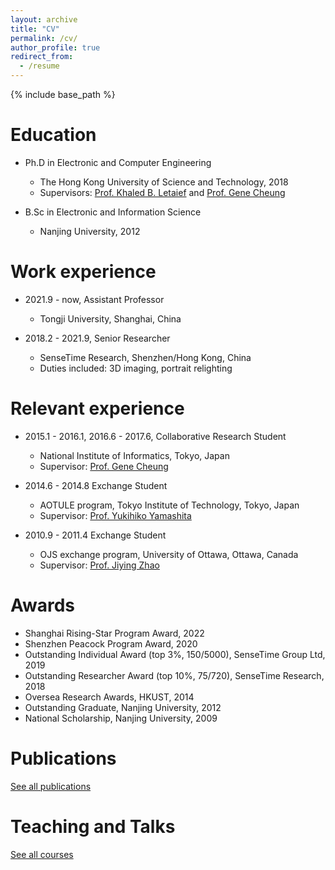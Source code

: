```yaml
---
layout: archive
title: "CV"
permalink: /cv/
author_profile: true
redirect_from:
  - /resume
---
```


{% include base_path %}

Education
======
* Ph.D in Electronic and Computer Engineering
  * The Hong Kong University of Science and Technology, 2018
  * Supervisors: [Prof. Khaled B. Letaief](https://eekhaled.home.ece.ust.hk/) and [Prof. Gene Cheung](https://www.eecs.yorku.ca/~genec/index.html)

* B.Sc in Electronic and Information Science
  * Nanjing University, 2012


Work experience
======
* 2021.9 - now, Assistant Professor
  * Tongji University, Shanghai, China

* 2018.2 - 2021.9, Senior Researcher
  * SenseTime Research, Shenzhen/Hong Kong, China
  * Duties included: 3D imaging, portrait relighting

Relevant experience
======
* 2015.1 - 2016.1, 2016.6 - 2017.6, Collaborative Research Student
  * National Institute of Informatics, Tokyo, Japan
  * Supervisor: [Prof. Gene Cheung](https://www.eecs.yorku.ca/~genec/index.html)

* 2014.6 - 2014.8 Exchange Student 
  * AOTULE program, Tokyo Institute of Technology, Tokyo, Japan
  * Supervisor: [Prof. Yukihiko Yamashita](http://www.ide.titech.ac.jp/~yamasita)

* 2010.9 - 2011.4 Exchange Student
  * OJS exchange program, University of Ottawa, Ottawa, Canada
  * Supervisor: [Prof. Jiying Zhao](https://engineering.uottawa.ca/people/zhao-jiying)

Awards
======
* Shanghai Rising-Star Program Award, 2022
* Shenzhen Peacock Program Award, 2020
* Outstanding Individual Award (top 3%, 150/5000), SenseTime Group Ltd, 2019
* Outstanding Researcher Award (top 10%, 75/720), SenseTime Research, 2018
* Oversea Research Awards, HKUST, 2014
* Outstanding Graduate, Nanjing University, 2012
* National Scholarship, Nanjing University, 2009

Publications
======
  [See all publications](https://jzengust.github.io/publications/)
  
<!-- Talks
======
  <ul>{% for post in site.talks %}
    {% include archive-single-talk-cv.html %}
  {% endfor %}</ul> -->
  
Teaching and Talks
======
  [See all courses](https://jzengust.github.io/teaching/)
